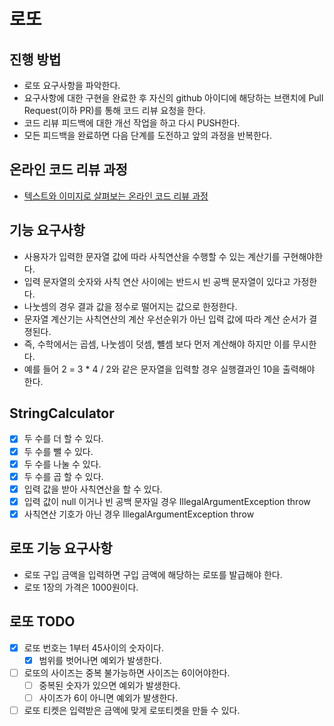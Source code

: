# 로또
## 진행 방법
* 로또 요구사항을 파악한다.
* 요구사항에 대한 구현을 완료한 후 자신의 github 아이디에 해당하는 브랜치에 Pull Request(이하 PR)를 통해 코드 리뷰 요청을 한다.
* 코드 리뷰 피드백에 대한 개선 작업을 하고 다시 PUSH한다.
* 모든 피드백을 완료하면 다음 단계를 도전하고 앞의 과정을 반복한다.

## 온라인 코드 리뷰 과정
* [텍스트와 이미지로 살펴보는 온라인 코드 리뷰 과정](https://github.com/next-step/nextstep-docs/tree/master/codereview)

## 기능 요구사항
- 사용자가 입력한 문자열 값에 따라 사칙연산을 수행할 수 있는 계산기를 구현해야한다.
- 입력 문자열의 숫자와 사칙 연산 사이에는 반드시 빈 공백 문자열이 있다고 가정한다.
- 나눗셈의 경우 결과 값을 정수로 떨어지는 값으로 한정한다.
- 문자열 계산기는 사칙연산의 계산 우선순위가 아닌 입력 값에 따라 계산 순서가 결졍된다.
- 즉, 수학에서는 곱셈, 나눗셈이 덧셈, 뺼셈 보다 먼저 계산해야 하지만 이를 무시한다.
- 예를 들어 2 = 3 * 4 / 2와 같은 문자열을 입력할 경우 실행결과인 10을 출력해야 한다.

## StringCalculator
* [X] 두 수를 더 할 수 있다.
* [X] 두 수를 뺄 수 있다.
* [X] 두 수를 나눌 수 있다.
* [X] 두 수를 곱 할 수 있다.
* [X] 입력 값을 받아 사칙연산을 할 수 있다.
* [X] 입력 값이 null 이거나 빈 공백 문자일 경우 IllegalArgumentException throw
* [X] 사칙연산 기호가 아닌 경우 IllegalArgumentException throw

## 로또 기능 요구사항
- 로또 구입 금액을 입력하면 구입 금액에 해당하는 로또를 발급해야 한다.
- 로또 1장의 가격은 1000원이다.

## 로또 TODO
* [X] 로또 번호는 1부터 45사이의 숫자이다.
  * [X] 범위를 벗어나면 예외가 발생한다.
* [ ] 로또의 사이즈는 중복 불가능하면 사이즈는 6이어야한다.
  * [ ] 중복된 숫자가 있으면 예외가 발생한다.
  * [ ] 사이즈가 6이 아니면 예외가 발생한다.
* [ ] 로또 티켓은 입력받은 금액에 맞게 로또티켓을 만들 수 있다.